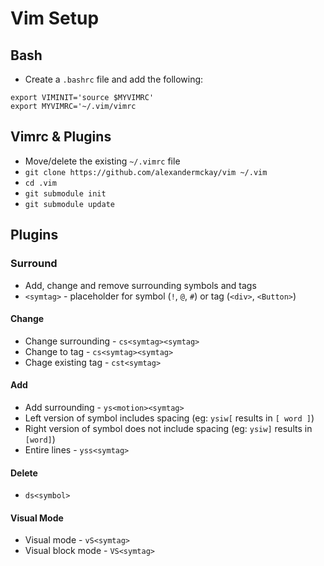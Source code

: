 # Vim Setup

## Bash

- Create a `.bashrc` file and add the following:
```
export VIMINIT='source $MYVIMRC'
export MYVIMRC='~/.vim/vimrc
```

## Vimrc & Plugins

- Move/delete the existing `~/.vimrc` file
- `git clone https://github.com/alexandermckay/vim ~/.vim`
- `cd .vim`
- `git submodule init`
- `git submodule update`

## Plugins

### Surround

- Add, change and remove surrounding symbols and tags
- `<symtag>` - placeholder for symbol (`!`, `@`, `#`) or tag (`<div>`, `<Button>`)

#### Change
- Change surrounding - `cs<symtag><symtag>`
- Change to tag - `cs<symtag><symtag>`
- Chage existing tag - `cst<symtag>`

#### Add
- Add surrounding - `ys<motion><symtag>`
- Left version of symbol includes spacing (eg: `ysiw[` results in `[ word ]`)
- Right version of symbol does not include spacing (eg: `ysiw]` results in `[word]`)
- Entire lines - `yss<symtag>`

#### Delete
- `ds<symbol>`

#### Visual Mode
- Visual mode - `vS<symtag>`
- Visual block mode - `VS<symtag>`
